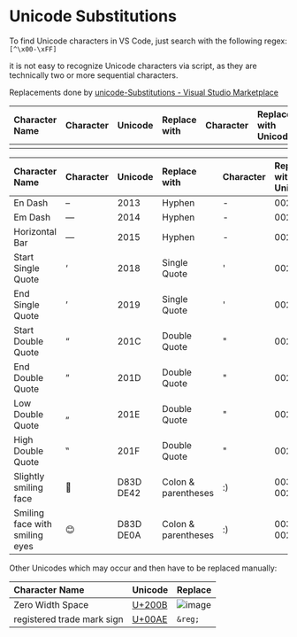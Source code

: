# Unicode Substitutions

To find Unicode characters in VS Code, just search with the following regex:
`[^\x00-\xFF]`



it is not easy to recognize Unicode characters via script, as they are technically two or more sequential characters.

Replacements done by [unicode-Substitutions - Visual Studio Marketplace](https://marketplace.visualstudio.com/items?itemName=GlenBuktenica.unicode-substitutions)

| **Character Name** | **Character** | **Unicode** | **Replace with** | **Character** | **Replace with Unicode** |
| :----------------- | :------------ | :---------- | :--------------- | :------------ | :----------------------- |
|                    |               |             |                  |               |                          |

| **Character Name**             | **Character** | **Unicode** | **Replace with**    | **Character** | **Replace with Unicode** |
| :----------------------------- | :------------ | :---------- | :------------------ | :------------ | :----------------------- |
| En Dash                        | –             | 2013        | Hyphen              | -             | 002D                     |
| Em Dash                        | —             | 2014        | Hyphen              | -             | 002D                     |
| Horizontal Bar                 | ―             | 2015        | Hyphen              | -             | 002D                     |
| Start Single Quote             | ‘             | 2018        | Single Quote        | '             | 0027                     |
| End Single Quote               | ’             | 2019        | Single Quote        | '             | 0027                     |
| Start Double Quote             | “             | 201C        | Double Quote        | "             | 0022                     |
| End Double Quote               | ”             | 201D        | Double Quote        | "             | 0022                     |
| Low Double Quote               | „             | 201E        | Double Quote        | "             | 0022                     |
| High Double Quote              | ‟             | 201F        | Double Quote        | "             | 0022                     |
| Slightly smiling face          | 🙂             | D83D DE42   | Colon & parentheses | :)            | 003A 0029                |
| Smiling face with smiling eyes | 😊             | D83D DE0A   | Colon & parentheses | :)            | 003A 0029                |

Other Unicodes which may occur and then have to be replaced manually:

| **Character Name**         | **Unicode**                                   | **Replace** |
| :------------------------- | :-------------------------------------------- | :---------- |
| Zero Width Space           | [ U+200B](https://unicode-table.com/en/200B/) |  ![image](https://github.com/macphil/passt/assets/7562031/77ec16f6-4e17-44fd-ac26-fd5b4a046062)|
| registered trade mark sign | [U+00AE](https://unicode-table.com/en/00AE/)  | `&reg;`     |
